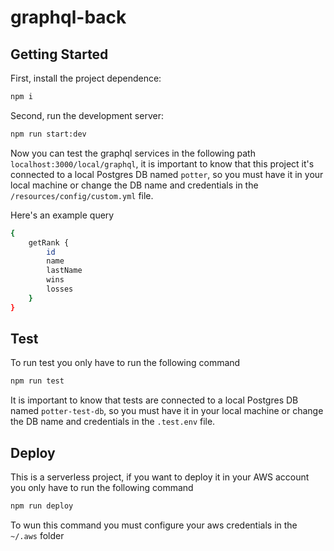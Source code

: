 # graphql-back

## Getting Started

First, install the project dependence:

```bash
npm i
```

Second, run the development server:

```bash
npm run start:dev
```

Now you can test the graphql services in the following path `localhost:3000/local/graphql`, it is important to know that this project it's connected to a local Postgres DB named `potter`, so you must have it in your local machine or change the DB name and credentials in the `/resources/config/custom.yml` file.

Here's an example query

```bash
{
    getRank {
        id
        name
        lastName
        wins
        losses
    }
}
```

## Test

To run test you only have to run the following command

```bash
npm run test
```

It is important to know that tests are connected to a local Postgres DB named `potter-test-db`, so you must have it in your local machine or change the DB name and credentials in the `.test.env` file.


## Deploy

This is a serverless project, if you want to deploy it in your AWS account you only have to run the following command

```bash
npm run deploy
```

To wun this command you must configure your aws credentials in the `~/.aws` folder